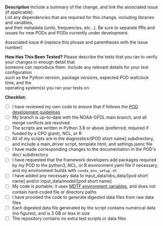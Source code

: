 **Description**
Include a summary of the change, and link the associated issue (if applicable).  
List any dependencies that are required for this change, including libraries and variables,  
and their metadata (units, frequencies, etc...). Be sure to separate PRs and issues for new PODs and PODs currently under development.

Associated issue # (replace this phrase and parentheses with the issue number)  

**How Has This Been Tested?**
Please describe the tests that you ran to verify your changes in enough detail that  
someone can reproduce them. Include any relevant details for your test configuration  
such as the Python version, package versions, expected POD wallclock time, and the   
operating system(s) you ran your tests on.

**Checklist:**
- [ ] I have reviewed my own code to ensure that if follows the [POD development guidelines](https://mdtf-diagnostics.readthedocs.io/en/latest/sphinx/dev_guidelines.html)
- [ ] My branch is up-to-date with the NOAA-GFDL main branch, and all merge conflicts are resolved
- [ ] The scripts are written in Python 3.8 or above (preferred; required if funded by a CPO grant), NCL, or R
- [ ] All of my scripts are in the diagnostics/[POD short name] subdirectory, and include a main_driver script, template html, and settings.jsonc file
- [ ] I have made corresponding changes to the documentation in the POD's doc/ subdirectory
- [ ] I have requested that the framework developers add packages required by my POD to the python3, NCL, or R environment yaml file if necessary, and my environment builds with `conda_env_setup.sh` 
- [ ] I have added any necessary data to input_data/obs_data/[pod short name] and/or input_data/model/[pod short name]
- [ ] My code is portable; it uses [MDTF environment variables](https://mdtf-diagnostics.readthedocs.io/en/latest/sphinx/ref_envvars.html), and does not contain hard-coded file or directory paths
- [ ] I have provided the code to generate digested data files from raw data files
- [ ] Each digested data file generated by the script contains numerical data (no figures), and is 3 GB or less in size
- [ ] The repository contains no extra test scripts or data files
